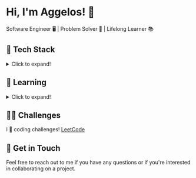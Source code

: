 
# Hi, I'm Aggelos! 👋

Software Engineer 🖥️ | Problem Solver 🧩 | Lifelong Learner 📚

## 🔧 Tech Stack
<details>
  <summary>Click to expand!</summary>

  - **Languages**: Python 🐍 (Good), C++/Java/R/Prolog/SQL (Basics)
  - **Web**: HTML/CSS (Very Basic)
  - **Frameworks**: Django, FastAPI
  - **Libraries**: TensorFlow, Pydantic, Requests, BeautifulSoup, Scikit-learn, Pandas, NumPy, Matplotlib, Tkinter
  - **Tools**: AWS (Basic)
  
</details>

## 🌱 Learning
<details>
  <summary>Click to expand!</summary>

  - FastAPI, Django
  - Kubernetes, Docker
  - C++
  
</details>

## 👨‍💻 Challenges
I 💙 coding challenges! [LeetCode](https://leetcode.com/papaggalos/)

## 💬 Get in Touch
Feel free to reach out to me if you have any questions or if you're interested in collaborating on a project.

